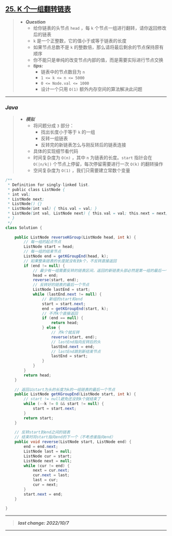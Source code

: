## [25. K 个一组翻转链表](https://leetcode.cn/problems/reverse-nodes-in-k-group/)

> - ***Question***
>   - 给你链表的头节点 `head` ，每 `k` 个节点一组进行翻转，请你返回修改后的链表 
>   - `k` 是一个正整数，它的值小于或等于链表的长度 
>   - 如果节点总数不是 `k` 的整数倍，那么请将最后剩余的节点保持原有顺序 
>   - 你不能只是单纯的改变节点内部的值，而是需要实际进行节点交换
>   - ***tips:***
>     - 链表中的节点数目为 `n` 
>     - `1 <= k <= n <= 5000` 
>     - `0 <= Node.val <= 1000`
>     - 设计一个只用 `O(1)` 额外内存空间的算法解决此问题

---

### *Java*

> - ***模拟***
>   - 将问题分成 `3` 部分：
>     - 找出长度小于等于 `k` 的一组
>     - 反转一组链表
>     - 反转完的新链表怎么与刚反转后的链表连接
>   - 具体的实现细节看代码
>   - 时间复杂度为 `O(n)` ，其中 `n` 为链表的长度。`start` 指针会在 `O(|n/k|)` 个节点上停留，每次停留需要进行一次 `O(k)` 的翻转操作 
>   - 空间复杂度为 `O(1)` ，我们只需要建立常数个变量

```Java
/**
 * Definition for singly-linked list.
 * public class ListNode {
 * int val;
 * ListNode next;
 * ListNode() {}
 * ListNode(int val) { this.val = val; }
 * ListNode(int val, ListNode next) { this.val = val; this.next = next; }
 * }
 */
class Solution {
    
    public ListNode reverseKGroup(ListNode head, int k) {
        // 每一组的起点节点
        ListNode start = head;
        // 每一组的结束节点
        ListNode end = getKGroupEnd(head, k);
        // 如果整条链表的长度就没有到k个，不反转直接返回
        if (end != null) {
            // 最少有一组需要反转的链表区间，返回的新链表头部必然是第一组的最后一个节点
            head = end;
            reverse(start, end);
            // 反转好的链表的最后一个节点
            ListNode lastEnd = start;
            while (lastEnd.next != null) {
                // 新组的start和end
                start = start.next;
                end = getKGroupEnd(start, k);
                // 不齐k个直接返回
                if (end == null) {
                    return head;
                } else {
                    // 齐k个就反转
                    reverse(start, end);
                    // lastEnd指向反转后的头
                    lastEnd.next = end;
                    // lastEnd跳到新结束节点
                    lastEnd = start;
                }
            }
        }
        return head;
    }
    
    // 返回以start为头的长度为k的一组链表的最后一个节点
    public ListNode getKGroupEnd(ListNode start, int k) {
        // start != null避免还没到k个就结束了
        while (--k != 0 && start != null) {
            start = start.next;
        }
        return start;
    }
    
    // 反转start到end之间的链表
    // 结束时将start指向end的下一个（不考虑谁指向end）
    public void reverse(ListNode start, ListNode end) {
        end = end.next;
        ListNode last = null;
        ListNode cur = start;
        ListNode next = null;
        while (cur != end) {
            next = cur.next;
            cur.next = last;
            last = cur;
            cur = next;
        }
        start.next = end;
    }
    
}
```

---

> ***last change: 2022/10/7***

---

